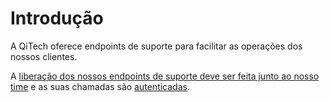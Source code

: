 # Introdução

A QiTech oferece endpoints de suporte para facilitar as operações dos nossos clientes.

A [liberação dos nossos endpoints de suporte deve ser feita junto ao nosso time](?112) e as suas
chamadas são [autenticadas](?221).
